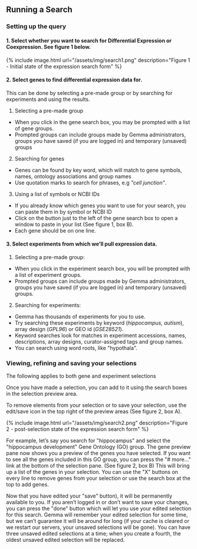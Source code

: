 ## Running a Search
### Setting up the query
#### 1. Select whether you want to search for Differential Expression or Coexpression. See figure 1 below.

{% include image.html url="/assets/img/search1.png" description="Figure 1 - Initial state of the expression search form" %}

#### 2. Select genes to find differential expression data for. 
This can be done by selecting a pre-made group or by searching for experiments and using the results.
  1. Selecting a pre-made group
   - When you click in the gene search box, you may be prompted with a list of gene groups.
   - Prompted groups can include groups made by Gemma administrators, groups you have saved (if you are logged in) and temporary (unsaved) groups
  2. Searching for genes
   - Genes can be found by key word, which will match to gene symbols, names, ontology associations and group names 
   - Use quotation marks to search for phrases, e.g _"cell junction"_.
  3. Using a list of symbols or NCBI IDs 
   - If you already know which genes you want to use for your search, you can paste them in by symbol or NCBI ID 
   - Click on the button just to the left of the gene search box to open a window to paste in your list (See figure 1, box B).
   - Each gene should be on one line.
#### 3. Select experiments from which we’ll pull expression data.
  1. Selecting a pre-made group:
   - When you click in the experiment search box, you will be prompted with a list of experiment groups.    
   - Prompted groups can include groups made by Gemma administrators, groups you have saved (if you are logged in) and temporary (unsaved) groups.    
  2. Searching for experiments:  
   - Gemma has thousands of experiments for you to use.    
   - Try searching these experiments by keyword (_hippocampus, autism_), array design (_GPL96_) or GEO id (_GSE28521_).   
   - Keyword searches look for matches in experiment accessions, names, descriptions, array designs, curator-assigned tags and group names.   
   - You can search using word roots, like "hypothala".
    
### Viewing, refining and saving your selections
The following applies to both gene and experiment selections

Once you have made a selection, you can add to it using the search boxes in the selection preview area.

To remove elements from your selection or to save your selection, use the edit/save icon in the top right of the preview areas (See figure 2, box A).

{% include image.html url="/assets/img/search2.png" description="Figure 2 - post-selection state of the expression search form" %}

For example, let’s say you search for "hippocampus" and select the "hippocampus development" Gene Ontology (GO) group. The gene preview pane now shows you a preview of the genes you have selected. If you want to see all the genes included in this GO group, you can press the "# more…" link at the bottom of the selection pane. (See figure 2, box B) This will bring up a list of the genes in your selection. You can use the "X" buttons on every line to remove genes from your selection or use the search box at the top to add genes.

Now that you have edited your "save" button), it will be permanently available to you. If you aren’t logged in or don’t want to save your changes, you can press the "done" button which will let you use your edited selection for this search. Gemma will remember your edited selection for some time, but we can’t guarantee it will be around for long (if your cache is cleared or we restart our servers, your unsaved selections will be gone). You can have three unsaved edited selections at a time; when you create a fourth, the oldest unsaved edited selection will be replaced.

